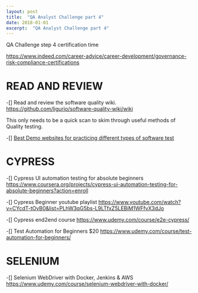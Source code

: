 ```yaml
---
layout: post
title:  "QA Analyst Challenge part 4" 
date: 2018-01-01 
excerpt:  "QA Analyst Challenge part 4"  
--- 
```



QA Challenge step 4
certification time 

https://www.indeed.com/career-advice/career-development/governance-risk-compliance-certifications

# READ AND REVIEW 


-[] Read and review the software quality wiki. 
  https://github.com/ligurio/software-quality-wiki/wiki

This only needs to be a quick scan to skim through useful methods of Quality testing.

-[] [Best Demo websites for practicing different types of software test ](https://abstracta.us/blog/software-testing/best-demo-websites-for-practicing-different-types-of-software-tests/)

# CYPRESS 
-[] Cypress UI automation testing for absolute beginners
https://www.coursera.org/projects/cypress-ui-automation-testing-for-absolute-beginners?action=enroll

-[] Cypress Beginner youtube playlist 
https://www.youtube.com/watch?v=CYcdT-tOvB0&list=PLhW3qG5bs-L9LTfxZ5LEBiM1WFfvX3dJo 

-[] Cypress end2end course 
https://www.udemy.com/course/e2e-cypress/

-[] Test Automation for Beginners $20 
https://www.udemy.com/course/test-automation-for-beginners/ 


# SELENIUM 
-[] Selenium WebDriver with Docker, Jenkins & AWS
https://www.udemy.com/course/selenium-webdriver-with-docker/